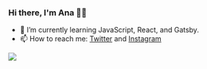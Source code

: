 ### Hi there, I'm Ana 👋🏽

- 🌱 I’m currently learning JavaScript, React, and Gatsby. 
- 📫 How to reach me: [Twitter](https://www.twitter.com/anaveecodes) and [Instagram](https://www.instagram.com/anaveecodes)

<img src="https://github-readme-stats.vercel.app/api?username=ana-vela&count_private=true">


<!--
**ana-vela/ana-vela** is a ✨ _special_ ✨ repository because its `README.md` (this file) appears on your GitHub profile.

Here are some ideas to get you started:

- 🔭 I’m currently working on ...
- 🌱 I’m currently learning ...
- 👯 I’m looking to collaborate on ...
- 🤔 I’m looking for help with ...
- 💬 Ask me about ...
- 📫 How to reach me: ...
- 😄 Pronouns: ...
- ⚡ Fun fact: ...
-->
